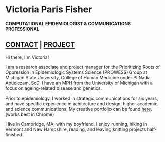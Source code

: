# Victoria Paris Fisher
#### COMPUTATIONAL EPIDEMIOLOGIST & COMMUNICATIONS PROFESSIONAL

## [CONTACT](/contact) | [PROJECT](/projects)

Hi there, I'm Victoria!  

I am a research associate and project manager for the Prioritizing Roots of Oppression in Epidemiologic Systems Science (PROWESS) Group at Michigan State University, College of Human Medicine under PI Nadia Abuelezam, ScD. I have an MPH from the University of Michigan with a focus on ageing-related disease and genetics. 

Prior to epidemiology, I worked in strategic communications for six years, and have specific experience in achitecture and design, higher academic, and science communications. My creative portfolio can be found [here](https://www.victoriaparis.work). (works best in Chrome)

I live in Cambridge, MA, with my boyfriend. I enjoy running, hiking in Vermont and New Hampshire, reading, and leaving knitting projects half-finished. 
